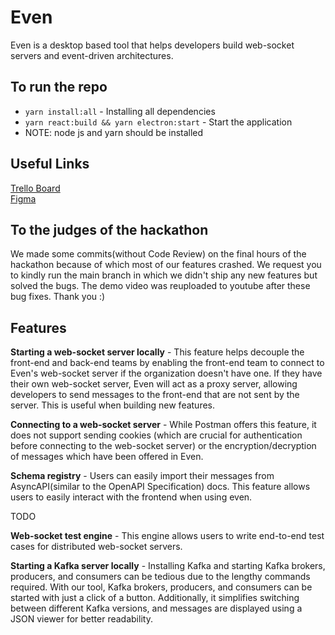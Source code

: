 
# Even
Even is a desktop based tool that helps developers build web-socket servers and  event-driven architectures.  

## To run the repo  
- ```yarn install:all``` - Installing all dependencies
- ```yarn react:build && yarn electron:start```  - Start the application
- NOTE: node js and yarn should be installed  

## Useful Links
[Trello Board](https://trello.com/b/i6J4c5zB/even)   
[Figma](https://www.figma.com/design/5LBrVUPwEm1FduKn8iqoEf/Untitled?node-id=0-1&t=j4sfY7di62836dZ0-1)   

## To the judges of the hackathon
We made some commits(without Code Review) on the final hours of the hackathon because of which most of our features crashed. We request you to kindly run the main branch in which we didn't ship any new features but solved the bugs. The demo video was reuploaded to youtube after these bug fixes. Thank you :)  
  
## Features

**Starting a web-socket server locally** - This feature helps decouple the front-end and back-end teams by enabling the front-end team to connect to Even's web-socket server if the organization doesn't have one. If they have their own web-socket server, Even will act as a proxy server, allowing developers to send messages to the front-end that are not sent by the server. This is useful when building new features.

**Connecting to a web-socket server** - While Postman offers this feature, it does not support sending cookies (which are crucial for authentication before connecting to the web-socket server) or the encryption/decryption of messages which have been offered in Even.  

**Schema registry** - Users can easily import their messages from AsyncAPI(similar to the OpenAPI Specification) docs. This feature allows users to easily interact with the frontend when using even.

TODO  

**Web-socket test engine** - This engine allows users to write end-to-end test cases for distributed web-socket servers.  
 
**Starting a Kafka server locally** - Installing Kafka and starting Kafka brokers, producers, and consumers can be tedious due to the lengthy commands required. With our tool, Kafka brokers, producers, and consumers can be started with just a click of a button. Additionally, it simplifies switching between different Kafka versions, and messages are displayed using a JSON viewer for better readability.  



